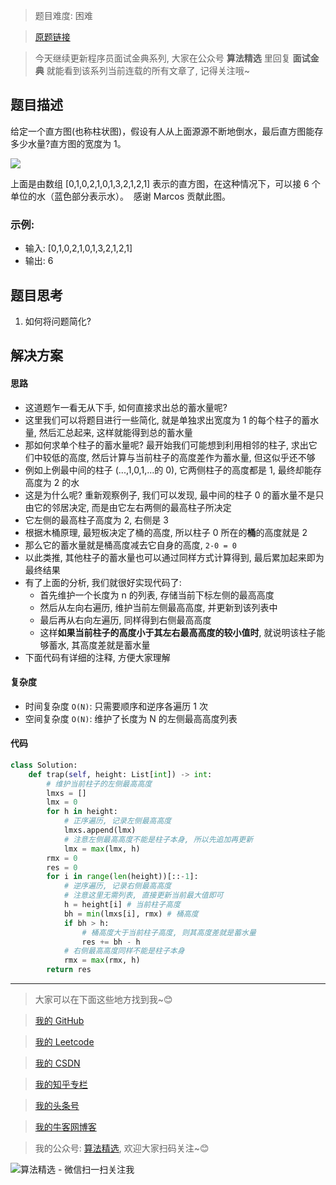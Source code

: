 > 题目难度: 困难

> [原题链接](https://leetcode.cn/problems/volume-of-histogram-lcci/)

> 今天继续更新程序员面试金典系列, 大家在公众号 **算法精选** 里回复 **面试金典** 就能看到该系列当前连载的所有文章了, 记得关注哦~

## 题目描述

给定一个直方图(也称柱状图)，假设有人从上面源源不断地倒水，最后直方图能存多少水量?直方图的宽度为 1。

![](https://assets.leetcode-cn.com/aliyun-lc-upload/uploads/2018/10/22/rainwatertrap.png)

上面是由数组 [0,1,0,2,1,0,1,3,2,1,2,1] 表示的直方图，在这种情况下，可以接 6 个单位的水（蓝色部分表示水）。  感谢 Marcos 贡献此图。

### 示例:

- 输入: [0,1,0,2,1,0,1,3,2,1,2,1]
- 输出: 6

## 题目思考

1. 如何将问题简化?

## 解决方案

#### 思路

- 这道题乍一看无从下手, 如何直接求出总的蓄水量呢?
- 这里我们可以将题目进行一些简化, 就是单独求出宽度为 1 的每个柱子的蓄水量, 然后汇总起来, 这样就能得到总的蓄水量
- 那如何求单个柱子的蓄水量呢? 最开始我们可能想到利用相邻的柱子, 求出它们中较低的高度, 然后计算与当前柱子的高度差作为蓄水量, 但这似乎还不够
- 例如上例最中间的柱子 (...,1,0,1,...的 0), 它两侧柱子的高度都是 1, 最终却能存高度为 2 的水
- 这是为什么呢? 重新观察例子, 我们可以发现, 最中间的柱子 0 的蓄水量不是只由它的邻居决定, 而是由它左右两侧的最高柱子所决定
- 它左侧的最高柱子高度为 2, 右侧是 3
- 根据木桶原理, 最短板决定了桶的高度, 所以柱子 0 所在的**桶**的高度就是 2
- 那么它的蓄水量就是桶高度减去它自身的高度, `2-0 = 0`
- 以此类推, 其他柱子的蓄水量也可以通过同样方式计算得到, 最后累加起来即为最终结果
- 有了上面的分析, 我们就很好实现代码了:
  - 首先维护一个长度为 n 的列表, 存储当前下标左侧的最高高度
  - 然后从左向右遍历, 维护当前左侧最高高度, 并更新到该列表中
  - 最后再从右向左遍历, 同样得到右侧最高高度
  - 这样**如果当前柱子的高度小于其左右最高高度的较小值时**, 就说明该柱子能够蓄水, 其高度差就是蓄水量
- 下面代码有详细的注释, 方便大家理解

#### 复杂度

- 时间复杂度 `O(N)`: 只需要顺序和逆序各遍历 1 次
- 空间复杂度 `O(N)`: 维护了长度为 N 的左侧最高高度列表

#### 代码

```python
class Solution:
    def trap(self, height: List[int]) -> int:
        # 维护当前柱子的左侧最高高度
        lmxs = []
        lmx = 0
        for h in height:
            # 正序遍历, 记录左侧最高高度
            lmxs.append(lmx)
            # 注意左侧最高高度不能是柱子本身, 所以先追加再更新
            lmx = max(lmx, h)
        rmx = 0
        res = 0
        for i in range(len(height))[::-1]:
            # 逆序遍历, 记录右侧最高高度
            # 注意这里无需列表, 直接更新当前最大值即可
            h = height[i] # 当前柱子高度
            bh = min(lmxs[i], rmx) # 桶高度
            if bh > h:
                # 桶高度大于当前柱子高度, 则其高度差就是蓄水量
                res += bh - h
            # 右侧最高高度同样不能是柱子本身
            rmx = max(rmx, h)
        return res
```

---

> 大家可以在下面这些地方找到我~😊

> [我的 GitHub](https://github.com/zjulyx)

> [我的 Leetcode](https://leetcode-cn.com/u/suibianfahui/)

> [我的 CSDN](https://me.csdn.net/zjulyx1993)

> [我的知乎专栏](https://zhuanlan.zhihu.com/c_1242508721932464128)

> [我的头条号](https://www.toutiao.com/c/user/1090304683804520/#mid=1671643017345028)

> [我的牛客网博客](https://blog.nowcoder.net/zjulyx)

> 我的公众号: [算法精选](https://mp.weixin.qq.com/s?__biz=MzA5MDk1MjI5MA==&mid=2247484158&idx=1&sn=90176bac32cf7af40e4074c721fd8a95&chksm=900285f3a7750ce5a068c9c9773781461819633f2fd60533732637ec9520c908371ebc218d49&scene=178&cur_album_id=1386231241346859009#rd), 欢迎大家扫码关注~😊

![算法精选 - 微信扫一扫关注我](https://pic1.zhimg.com/80/v2-7c988a7b35886df51596ef23616764ac_1440w.jpg)
